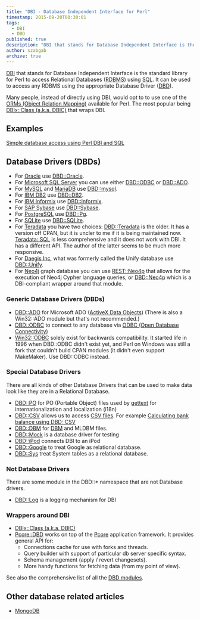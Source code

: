 ```yaml
---
title: "DBI - Database Independent Interface for Perl"
timestamp: 2015-09-20T00:30:01
tags:
  - DBI
  - DBD
published: true
description: "DBI that stands for Database Independent Interface is the de-facto standard library in Perl to access Relational Databases (RDBMS) using SQL.  It can be used to access any RDBMS using the appropriate Database Driver (DBD)."
author: szabgab
archive: true
---
```



[DBI](https://metacpan.org/pod/DBI) that stands for Database Independent Interface is the standard library for Perl to access Relational Databases
([RDBMS](https://en.wikipedia.org/wiki/Relational_database_management_system))
using [SQL](https://en.wikipedia.org/wiki/SQL). It can be used to access any RDBMS using the appropriate Database Driver ([DBD](#dbd)).


Many people, instead of directly using DBI, would opt to to use one of the [ORMs (Object Relation Mapping)](https://en.wikipedia.org/wiki/Object-relational_mapping)
available for Perl. The most popular being [DBIx::Class (a.k.a. DBIC)](https://metacpan.org/pod/DBIx::Class) that wraps DBI.

## Examples

[Simple database access using Perl DBI and SQL](/simple-database-access-using-perl-dbi-and-sql)

<h2 id="dbd">Database Drivers (DBDs)</h2>

* For [Oracle](https://en.wikipedia.org/wiki/Oracle_Database) use [DBD::Oracle](https://metacpan.org/pod/DBD::Oracle).
* For [Microsoft SQL Server](https://en.wikipedia.org/wiki/Microsoft_SQL_Server) you can use either [DBD::ODBC](https://metacpan.org/pod/DBD::ODBC) or [DBD::ADO](https://metacpan.org/pod/DBD::ADO).
* For [MySQL](https://www.mysql.com/) and [MariaDB](https://mariadb.org/) use [DBD::mysql](https://metacpan.org/pod/DBD::mysql).
* For [IBM DB2](https://en.wikipedia.org/wiki/IBM_DB2) use [DBD::DB2](https://metacpan.org/pod/DBD::DB2).
* For [IBM Informix](https://en.wikipedia.org/wiki/IBM_Informix) use [DBD::Informix](https://metacpan.org/pod/DBD::Informix).
* For [SAP Sybase](https://en.wikipedia.org/wiki/Adaptive_Server_Enterprise) use [DBD::Sybase](https://metacpan.org/pod/DBD::Sybase).
* For [PostgreSQL](http://www.postgresql.org/) use [DBD::Pg](https://metacpan.org/pod/DBD::Pg).
* For [SQLite](https://www.sqlite.org/) use [DBD::SQLite](https://metacpan.org/pod/DBD::SQLite).
* For [Teradata](https://en.wikipedia.org/wiki/Teradata) you have two choices: [DBD::Teradata](https://metacpan.org/pod/DBD::Teradata) is the older. It has a version off CPAN, but it is uncler to me if it is being maintained now.  [Teradata::SQL](https://metacpan.org/pod/Teradata::SQL) is less comprehensive and it does not work with DBI. It has a different API. The author of the latter seems to be much more responsive.
* For [Daegis Inc](https://en.wikipedia.org/wiki/Daegis_Inc.), what was formerly called the Unify database use [DBD::Unify](https://metacpan.org/pod/DBD::Unify).
* For [Neo4j](http://neo4j.com/) graph database you can use [REST::Neo4p](https://metacpan.org/pod/REST::Neo4p) that allows for the execution of Neo4j Cypher language queries, or [DBD::Neo4p](https://metacpan.org/pod/DBD::Neo4p) which is a DBI-compliant wrapper around that module.

### Generic Database Drivers (DBDs)

* [DBD::ADO](https://metacpan.org/pod/DBD::ADO) for Microsoft ADO ([ActiveX Data Objects](https://en.wikipedia.org/wiki/ActiveX_Data_Objects)) (There is also a Win32::ADO module but that's not recommended.)
* [DBD::ODBC](https://metacpan.org/pod/DBD::ODBC) to connect to any database via [ODBC (Open Database Connectivity)](https://en.wikipedia.org/wiki/Open_Database_Connectivity)
* [Win32::ODBC](https://metacpan.org/pod/Win32::ODBC) solely exist for backwards compatibility. It started life in 1996 when DBD::ODBC didn't exist yet, and Perl on Windows was still a fork that couldn't build CPAN modules (it didn't even support MakeMaker). Use DBD::ODBC instead.

### Special Database Drivers

There are all kinds of other Database Drivers that can be used to make data look like they are in a Relational Database.

* [DBD::PO](https://metacpan.org/pod/DBD::PO) for PO (Portable Object) files used by [gettext](https://en.wikipedia.org/wiki/Gettext) for internationalization and localization (i18n)
* [DBD::CSV](https://metacpan.org/pod/DBD::CSV) allows us to access [CSV files](https://en.wikipedia.org/wiki/Comma-separated_values). For example [Calculating bank balance using DBD::CSV](/calculate-bank-balance-take-two-dbd-csv)
* [DBD::DBM](https://metacpan.org/pod/DBD::DBM) for [DBM](https://en.wikipedia.org/wiki/Dbm) and MLDBM files.
* [DBD::Mock](https://metacpan.org/pod/DBD::Mock) is a database driver for testing
* [DBD::iPod](https://metacpan.org/pod/DBD::iPod) connects DBI to an iPod
* [DBD::Google](https://metacpan.org/pod/DBD::Google) to treat Google as relational database.
* [DBD::Sys](https://metacpan.org/pod/DBD::Sys) treat System tables as a relational database.

### Not Database Drivers

There are some module in the DBD::* namespace that are not Database drivers.

* [DBD::Log](https://metacpan.org/pod/DBD::Log) is a logging mechanism for DBI

### Wrappers around DBI

* [DBIx::Class (a.k.a. DBIC)](https://metacpan.org/pod/DBIx::Class)
* [Pcore::DBD](https://metacpan.org/pod/Pcore::DBD) works on top of the [Pcore](https://metacpan.org/pod/Pcore) application framework.
     It provides general API for:
    <ul>
* Connections cache for use with forks and threads.
* Query builder with support of particular db server specific syntax.
* Schema management (apply / revert changesets).
* More handy functions for fetching data (from my point of view).
    </ul>


See also the comprehensive list of all the [DBD modules](https://metacpan.org/search?q=module%3ADBD&size=20&search_type=modules).

## Other database related articles

* [MongoDB](/mongodb)

